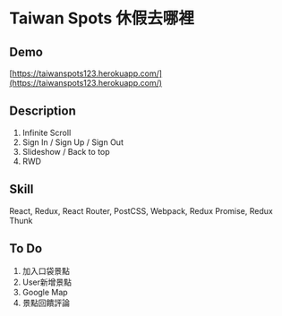 # Taiwan Spots 休假去哪裡

## Demo
[https://taiwanspots123.herokuapp.com/](https://taiwanspots123.herokuapp.com/)

## Description
1. Infinite Scroll
2. Sign In / Sign Up / Sign Out
3. Slideshow / Back to top
5. RWD

## Skill
React, Redux, React Router, PostCSS, Webpack, Redux Promise, Redux Thunk

## To Do
1. 加入口袋景點
2. User新增景點
3. Google Map
4. 景點回饋評論

